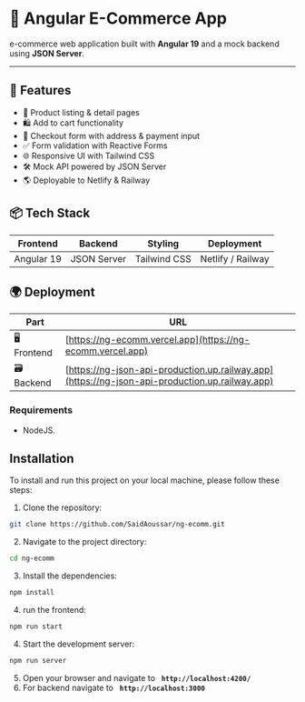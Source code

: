 # 🛒 Angular E-Commerce App

e-commerce web application built with **Angular 19** and a mock backend using **JSON Server**.

---

## 🚀 Features

- 🧾 Product listing & detail pages  
- 🛍 Add to cart functionality  
- 🧮 Checkout form with address & payment input  
- ✅ Form validation with Reactive Forms  
- 🌐 Responsive UI with Tailwind CSS  
- 🛠 Mock API powered by JSON Server  
- 🌎 Deployable to Netlify & Railway

## 📦 Tech Stack

| Frontend     | Backend       | Styling      | Deployment     |
|--------------|---------------|--------------|----------------|
| Angular 19   | JSON Server   | Tailwind CSS | Netlify / Railway |


## 🌍 Deployment

| Part      | URL                                                                 |
|-----------|----------------------------------------------------------------------|
| 🖥 Frontend | [https://ng-ecomm.vercel.app](https://ng-ecomm.vercel.app)         |
| 🗃 Backend  | [https://ng-json-api-production.up.railway.app](https://ng-json-api-production.up.railway.app) |


### **Requirements**

- NodeJS.

## **Installation**

To install and run this project on your local machine, please follow these steps:

1. Clone the repository:

```bash
git clone https://github.com/SaidAoussar/ng-ecomm.git
```

2. Navigate to the project directory:

```bash
cd ng-ecomm
```

3. Install the dependencies:

```bash
npm install
```


4. run the frontend:

```bash
npm run start
```

4. Start the development server:

```bash
npm run server
```

5.  Open your browser and navigate to **` http://localhost:4200/`**
6.  For backend navigate to **` http://localhost:3000`**
